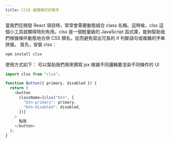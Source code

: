 ```yaml
---
title: ClSX 處理樣式好幫手
---
```


當我們在開發 React 項目時，常常會需要動態組合 class 名稱。這時候，clsx 這個小工具就顯得特別有用。clsx 是一個輕量級的 JavaScript 函式庫，能夠幫助我們根據條件動態地合併 CSS 類名，從而避免寫出冗長的 if 判斷語句或複雜的字串拼接。
首先，安裝 clsx：

```bash
npm install clsx


```

使用方式如下：
可以幫助我們用來撰寫 jsx 根據不同邏輯要渲染不同條件的 UI

```js
import clsx from "clsx";

function Button({ primary, disabled }) {
  return (
    <button
      className={clsx("btn", {
        "btn-primary": primary,
        "btn-disabled": disabled,
      })}
    >
      點我
    </button>
  );
}
```
